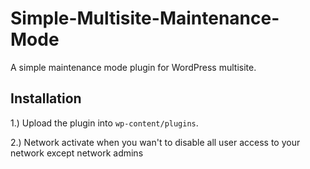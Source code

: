# Simple-Multisite-Maintenance-Mode
A simple maintenance mode plugin for WordPress multisite.

## Installation
1.) Upload the plugin into ``wp-content/plugins``.

2.) Network activate when you wan't to disable all user access to your network except network admins 

